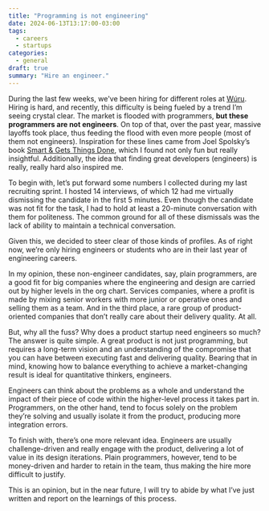 ```yaml
---
title: "Programming is not engineering"
date: 2024-06-13T13:17:00-03:00
tags:
  - careers
  - startups
categories:
  - general
draft: true
summary: "Hire an engineer."
---
```


During the last few weeks, we've been hiring for different roles at [Wúru](). Hiring is hard, and recently, this difficulty is being fueled by a trend I’m seeing crystal clear. The market is flooded with programmers, **but these programmers are not engineers**. On top of that, over the past year, massive layoffs took place, thus feeding the flood with even more people (most of them not engineers). Inspiration for these lines came from Joel Spolsky’s book [Smart & Gets Things Done](), which I found not only fun but really insightful. Additionally, the idea that finding great developers (engineers) is really, really hard also inspired me.

To begin with, let’s put forward some numbers I collected during my last recruiting sprint. I hosted 14 interviews, of which 12 had me virtually dismissing the candidate in the first 5 minutes. Even though the candidate was not fit for the task, I had to hold at least a 20-minute conversation with them for politeness. The common ground for all of these dismissals was the lack of ability to maintain a technical conversation.

Given this, we decided to steer clear of those kinds of profiles. As of right now, we’re only hiring engineers or students who are in their last year of engineering careers.

In my opinion, these non-engineer candidates, say, plain programmers, are a good fit for big companies where the engineering and design are carried out by higher levels in the org chart. Services companies, where a profit is made by mixing senior workers with more junior or operative ones and selling them as a team. And in the third place, a rare group of product-oriented companies that don’t really care about their delivery quality. At all.

But, why all the fuss? Why does a product startup need engineers so much? The answer is quite simple. A great product is not just programming, but requires a long-term vision and an understanding of the compromise that you can have between executing fast and delivering quality. Bearing that in mind, knowing how to balance everything to achieve a market-changing result is ideal for quantitative thinkers, engineers.

Engineers can think about the problems as a whole and understand the impact of their piece of code within the higher-level process it takes part in. Programmers, on the other hand, tend to focus solely on the problem they’re solving and usually isolate it from the product, producing more integration errors.

To finish with, there’s one more relevant idea. Engineers are usually challenge-driven and really engage with the product, delivering a lot of value in its design iterations. Plain programmers, however, tend to be money-driven and harder to retain in the team, thus making the hire more difficult to justify.

This is an opinion, but in the near future, I will try to abide by what I’ve just written and report on the learnings of this process.
